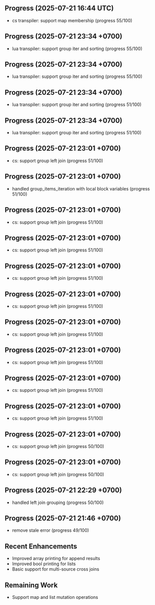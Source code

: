 ## Progress (2025-07-21 16:44 UTC)
- cs transpiler: support map membership (progress 55/100)

## Progress (2025-07-21 23:34 +0700)
- lua transpiler: support group iter and sorting (progress 55/100)

## Progress (2025-07-21 23:34 +0700)
- lua transpiler: support group iter and sorting (progress 55/100)

## Progress (2025-07-21 23:34 +0700)
- lua transpiler: support group iter and sorting (progress 51/100)

## Progress (2025-07-21 23:34 +0700)
- lua transpiler: support group iter and sorting (progress 51/100)

## Progress (2025-07-21 23:01 +0700)
- cs: support group left join (progress 51/100)

## Progress (2025-07-21 23:01 +0700)
- handled group_items_iteration with local block variables (progress 51/100)

## Progress (2025-07-21 23:01 +0700)
- cs: support group left join (progress 51/100)

## Progress (2025-07-21 23:01 +0700)
- cs: support group left join (progress 51/100)

## Progress (2025-07-21 23:01 +0700)
- cs: support group left join (progress 51/100)

## Progress (2025-07-21 23:01 +0700)
- cs: support group left join (progress 51/100)

## Progress (2025-07-21 23:01 +0700)
- cs: support group left join (progress 51/100)

## Progress (2025-07-21 23:01 +0700)
- cs: support group left join (progress 51/100)

## Progress (2025-07-21 23:01 +0700)
- cs: support group left join (progress 51/100)

## Progress (2025-07-21 23:01 +0700)
- cs: support group left join (progress 51/100)

## Progress (2025-07-21 23:01 +0700)
- cs: support group left join (progress 50/100)

## Progress (2025-07-21 23:01 +0700)
- cs: support group left join (progress 50/100)

## Progress (2025-07-21 22:29 +0700)
- handled left join grouping (progress 50/100)

## Progress (2025-07-21 21:46 +0700)
- remove stale error (progress 49/100)

## Recent Enhancements
- Improved array printing for append results
- Improved bool printing for lists
- Basic support for multi-source cross joins

## Remaining Work
- Support map and list mutation operations

















